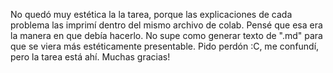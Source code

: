 No quedó muy estética la la tarea, porque las explicaciones de cada problema las imprimí dentro del mismo archivo de colab. Pensé que esa era la manera en que debía hacerlo.
No supe como generar texto de ".md" para que se viera más estéticamente presentable. Pido perdón :C, me confundí, pero la tarea está ahí. Muchas gracias!
